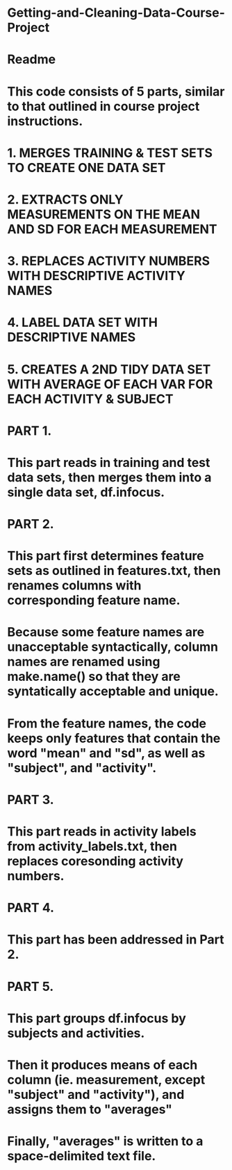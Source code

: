 # Getting-and-Cleaning-Data-Course-Project
# Readme

# This code consists of 5 parts, similar to that outlined in course project instructions.
# 1. MERGES TRAINING & TEST SETS TO CREATE ONE DATA SET
# 2. EXTRACTS ONLY MEASUREMENTS ON THE MEAN AND SD FOR EACH MEASUREMENT
# 3. REPLACES ACTIVITY NUMBERS WITH DESCRIPTIVE ACTIVITY NAMES
# 4. LABEL DATA SET WITH DESCRIPTIVE NAMES
# 5. CREATES A 2ND TIDY DATA SET WITH AVERAGE OF EACH VAR FOR EACH ACTIVITY & SUBJECT

# PART 1.
# This part reads in training and test data sets, then merges them into a single data set, df.infocus.

# PART 2.
# This part first determines feature sets as outlined in features.txt, then renames columns with corresponding feature name.
# Because some feature names are unacceptable syntactically, column names are renamed using make.name() so that they are syntatically acceptable and unique.
# From the feature names, the code keeps only features that contain the word "mean" and "sd", as well as "subject", and "activity".

# PART 3.
# This part reads in activity labels from activity_labels.txt, then replaces coresonding activity numbers.

# PART 4.
# This part has been addressed in Part 2.

# PART 5.
# This part groups df.infocus by subjects and activities.
# Then it produces means of each column (ie. measurement, except "subject" and "activity"), and assigns them to "averages"

# Finally, "averages" is written to a space-delimited text file.

